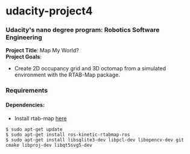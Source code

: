 # udacity-project4
### Udacity's nano degree program: Robotics Software Engineering  
**Project Title**: Map My World?  
**Project Goals**: 
- Create 2D occupancy grid and 3D octomap from a simulated environment with the RTAB-Map package.

### Requirements
#### Dependencies:
- Install rtab-map [here](https://github.com/introlab/rtabmap/wiki/Installation#ubuntu)
```
$ sudo apt-get update
$ sudo apt-get install ros-kinetic-rtabmap-ros
$ sudo apt-get install libsqlite3-dev libpcl-dev libopencv-dev git cmake libproj-dev libqt5svg5-dev

```